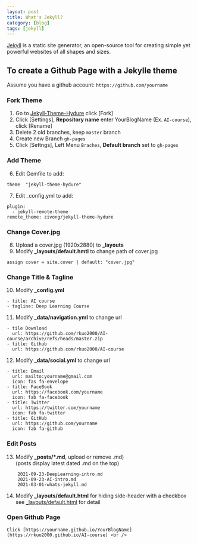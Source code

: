 ```yaml
---
layout: post
title: What's Jekyll?
category: [blog]
tags: [jekyll]
---
```


[Jekyll](https://jekyllrb.com) is a static site generator, an open-source tool for creating simple yet powerful websites of all shapes and sizes. 

## To create a Github Page with a Jekylle theme
Assume you have a github account: `https://github.com/yourname`
### Fork Theme
1. Go to [Jekyll-Theme-Hydure](https://github.com/zivong/jekyll-theme-hydure) click [Fork] <br />
2. Click [Settings], **Repository name** enter YourBlogName (Ex. `AI-course`), click [Rename]<br />
3. Delete 2 old branches, keep `master` branch <br />
4. Create new Branch `gh-pages` <br />
5. Click [Settngs], Left Menu `Braches`, **Default branch** set to `gh-pages`
### Add Theme
6. Edit Gemfile to add: <br />
```
theme  "jekyll-theme-hydure"
```
7. Edit _config.yml to add: <br />
```
plugin:
  - jekyll-remote-theme
remote_theme: zivong/jekyll-theme-hydure
```
### Change Cover.jpg
8. Upload a cover.jpg (1920x2880) to **_layouts** <br /> 
9. Modify **_layouts/default.hmtl** to change path of cover.jpg <br />
```
assign cover = site.cover | default: "cover.jpg"
```
### Change Title & Tagline
10. Modify **_config.yml**  <br />
```
- title: AI course
- tagline: Deep Learning Course
```
11. Modify **_data/navigation.yml** to change url<br />
```
- tile Download
  url: https://github.com/rkuo2000/AI-course/archive/refs/heads/master.zip
- title: Github
  url: https://github.com/rkuo2000/AI-course
```
12. Modify **_data/social.yml** to change url<br />
```
- title: Email
  url: mailto:yourname@gmail.com
  icon: fas fa-envelope
- title: FaceBook
  url: https://facebook.com/yourname
  icon: fab fa-facebook
- title: Twitter
  url: https://twitter.com/yourname
  icon: fab fa-twitter
- title: GitHub
  url: https://github.com/yourname
  icon: fab fa-github
```
### Edit Posts
13. Modify **_posts/*.md**, upload or remove .md) <br />
    (posts display latest dated .md on the top) <br />
```
    2021-09-23-DeepLearning-intro.md
    2021-09-23-AI-intro.md
    2021-03-01-whats-jekyll.md
```
14. Modify **_layouts/default.html** for hiding side-header with a checkbox <br />
    see [_layouts/default.html](https://github.com/rkuo2000/AI-course/blob/gh-pages/_layouts/default.html) for detail
### Open Github Page    
    Click [https://yourname.github.io/YourBlogName](https://rkuo2000.github.io/AI-course) <br />


